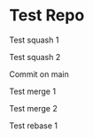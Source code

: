 # Test Repo

Test squash 1

Test squash 2

Commit on main

Test merge 1

Test merge 2

Test rebase 1
